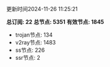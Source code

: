 更新时间2024-11-26 11:25:21

**总订阅: 22**
**总节点: 5351**
**有效节点: 1845**
- trojan节点: 134
- v2ray节点: 1483
- ss节点: 226
- ssr节点: 2
